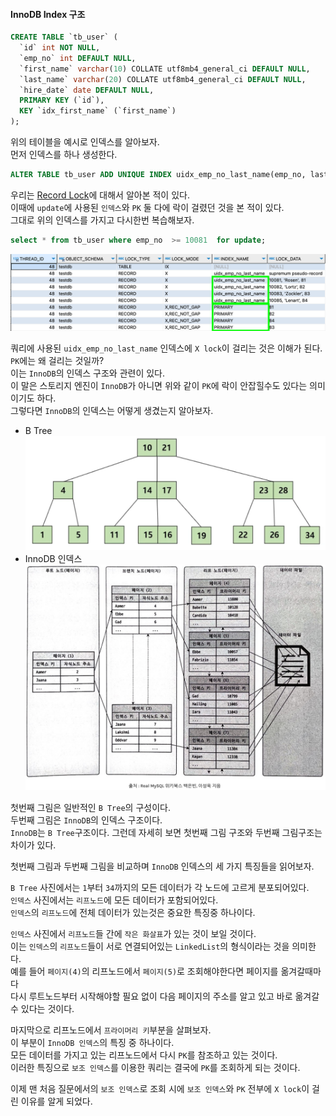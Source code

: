 #### InnoDB Index 구조
~~~sql
CREATE TABLE `tb_user` (
  `id` int NOT NULL,
  `emp_no` int DEFAULT NULL,
  `first_name` varchar(10) COLLATE utf8mb4_general_ci DEFAULT NULL,
  `last_name` varchar(20) COLLATE utf8mb4_general_ci DEFAULT NULL,
  `hire_date` date DEFAULT NULL,
  PRIMARY KEY (`id`),
  KEY `idx_first_name` (`first_name`)
);
~~~
위의 테이블을 예시로 인덱스를 알아보자.  
먼저 인덱스를 하나 생성한다.
~~~sql
ALTER TABLE tb_user ADD UNIQUE INDEX uidx_emp_no_last_name(emp_no, last_name);
~~~

우리는 [Record Lock](https://github.com/outgrow0905/study-common/blob/main/src/main/java/com/example/common/database/A_InnoDB-Locking.md#record-locks)에 대해서 알아본 적이 있다.  
이때에 `update`에 사용된 `인덱스`와 `PK` 둘 다에 락이 걸렸던 것을 본 적이 있다.  
그대로 위의 인덱스를 가지고 다시한번 복습해보자.  

~~~sql
select * from tb_user where emp_no  >= 10081  for update;
~~~
![index1](img/index1.png)

쿼리에 사용된 `uidx_emp_no_last_name` 인덱스에 `X lock`이 걸리는 것은 이해가 된다.  
`PK`에는 왜 걸리는 것일까?   
이는 `InnoDB`의 인덱스 구조와 관련이 있다.  
이 말은 스토리지 엔진이 `InnoDB`가 아니면 위와 같이 `PK`에 락이 안잡힐수도 있다는 의미이기도 하다.  
그렇다면 `InnoDB`의 인덱스는 어떻게 생겼는지 알아보자.

- B Tree
  ![index3](img/index3.png)
- InnoDB 인덱스
  ![index2](img/index2.png)

첫번째 그림은 일반적인 `B Tree`의 구성이다.  
두번째 그림은 `InnoDB`의 인덱스 구조이다.  
`InnoDB`는 `B Tree`구조이다. 그런데 자세히 보면 첫번째 그림 구조와 두번째 그림구조는 차이가 있다.  

첫번째 그림과 두번째 그림을 비교하며 `InnoDB` 인덱스의 세 가지 특징들을 읽어보자.  

`B Tree` 사진에서는 `1`부터 `34`까지의 모든 데이터가 각 노드에 고르게 분포되어있다.  
`인덱스` 사진에서는 `리프노드`에 모든 데이터가 포함되어있다.  
`인덱스`의 `리프노드`에 전체 데이터가 있는것은 중요한 특징중 하나이다.    

`인덱스` 사진에서 `리프노드`들 간에 `작은 화살표`가 있는 것이 보일 것이다.  
이는 `인덱스`의 `리프노드`들이 서로 연결되어있는 `LinkedList`의 형식이라는 것을 의미한다.  
예를 들어 `페이지(4)`의 리프노드에서 `페이지(5)`로 조회해야한다면 페이지를 옮겨갈때마다   
다시 루트노드부터 시작해야할 필요 없이 다음 페이지의 주소를 알고 있고 바로 옮겨갈 수 있다는 것이다.  

마지막으로 리프노드에서 `프라이머리 키`부분을 살펴보자.  
이 부분이 `InnoDB 인덱스`의 특징 중 하나이다.  
모든 데이터를 가지고 있는 리프노드에서 다시 `PK`를 참조하고 있는 것이다.  
이러한 특징으로 `보조 인덱스`를 이용한 쿼리는 결국에 `PK`를 조회하게 되는 것이다.  

이제 맨 처음 질문에서의 `보조 인덱스`로 조회 시에 `보조 인덱스`와 `PK` 전부에 `X lock`이 걸린 이유를 알게 되었다.

